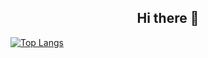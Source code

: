 <h2 align="center">Hi there 👋</h2>

[![Top Langs](https://github-readme-stats.vercel.app/api/top-langs/?username=crafthom0)](https://github.com/crafthome0/github-readme-stats)
